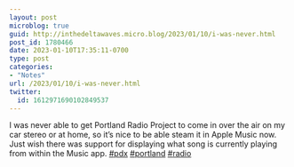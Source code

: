 ```yaml
---
layout: post
microblog: true
guid: http://inthedeltawaves.micro.blog/2023/01/10/i-was-never.html
post_id: 1780466
date: 2023-01-10T17:35:11-0700
type: post
categories:
- "Notes"
url: /2023/01/10/i-was-never.html
twitter:
  id: 1612971690102849537
---
```

<p>I was never able to get Portland Radio Project to come in over the air on my car stereo or at home, so it’s nice to be able steam it in Apple Music now. Just wish there was support for displaying what song is currently playing from within the Music app. <a href="https://mastodon.social/tags/pdx" class="mention hashtag" rel="tag">#<span>pdx</span></a> <a href="https://mastodon.social/tags/portland" class="mention hashtag" rel="tag">#<span>portland</span></a> <a href="https://mastodon.social/tags/radio" class="mention hashtag" rel="tag">#<span>radio</span></a></p>
